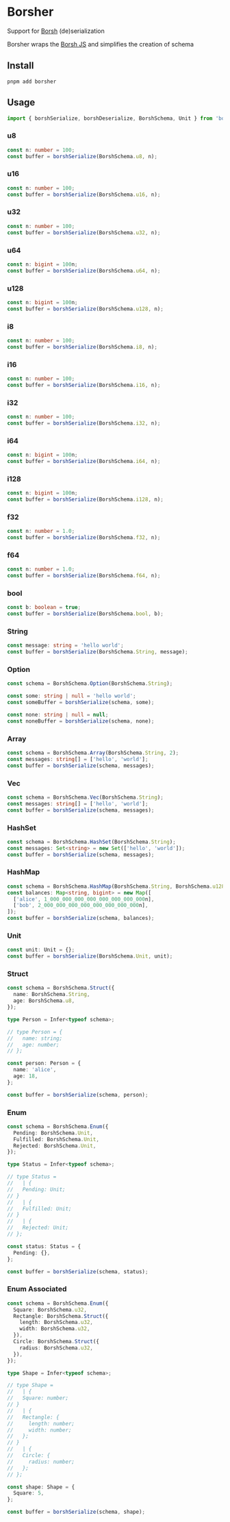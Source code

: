 # Borsher
Support for [Borsh](https://borsh.io) (de)serialization

Borsher wraps the [Borsh JS](https://github.com/near/borsh-js) and simplifies the creation of schema

## Install
```shell
pnpm add borsher
```

## Usage
```ts
import { borshSerialize, borshDeserialize, BorshSchema, Unit } from 'borsher';
```

### u8
```ts
const n: number = 100;
const buffer = borshSerialize(BorshSchema.u8, n);
```

### u16
```ts
const n: number = 100;
const buffer = borshSerialize(BorshSchema.u16, n);
```

### u32
```ts
const n: number = 100;
const buffer = borshSerialize(BorshSchema.u32, n);
```

### u64
```ts
const n: bigint = 100n;
const buffer = borshSerialize(BorshSchema.u64, n);
```

### u128
```ts
const n: bigint = 100n;
const buffer = borshSerialize(BorshSchema.u128, n);
```

### i8
```ts
const n: number = 100;
const buffer = borshSerialize(BorshSchema.i8, n);
```

### i16
```ts
const n: number = 100;
const buffer = borshSerialize(BorshSchema.i16, n);
```

### i32
```ts
const n: number = 100;
const buffer = borshSerialize(BorshSchema.i32, n);
```

### i64
```ts
const n: bigint = 100n;
const buffer = borshSerialize(BorshSchema.i64, n);
```

### i128
```ts
const n: bigint = 100n;
const buffer = borshSerialize(BorshSchema.i128, n);
```

### f32
```ts
const n: number = 1.0;
const buffer = borshSerialize(BorshSchema.f32, n);
```

### f64
```ts
const n: number = 1.0;
const buffer = borshSerialize(BorshSchema.f64, n);
```

### bool
```ts
const b: boolean = true;
const buffer = borshSerialize(BorshSchema.bool, b);
```

### String
```ts
const message: string = 'hello world';
const buffer = borshSerialize(BorshSchema.String, message);
```

### Option
```ts
const schema = BorshSchema.Option(BorshSchema.String);

const some: string | null = 'hello world';
const someBuffer = borshSerialize(schema, some);

const none: string | null = null;
const noneBuffer = borshSerialize(schema, none);
```

### Array
```ts
const schema = BorshSchema.Array(BorshSchema.String, 2);
const messages: string[] = ['hello', 'world'];
const buffer = borshSerialize(schema, messages);
```

### Vec
```ts
const schema = BorshSchema.Vec(BorshSchema.String);
const messages: string[] = ['hello', 'world'];
const buffer = borshSerialize(schema, messages);
```

### HashSet
```ts
const schema = BorshSchema.HashSet(BorshSchema.String);
const messages: Set<string> = new Set(['hello', 'world']);
const buffer = borshSerialize(schema, messages);
```

### HashMap
```ts
const schema = BorshSchema.HashMap(BorshSchema.String, BorshSchema.u128);
const balances: Map<string, bigint> = new Map([
  ['alice', 1_000_000_000_000_000_000_000_000n],
  ['bob', 2_000_000_000_000_000_000_000_000n],
]);
const buffer = borshSerialize(schema, balances);
```

### Unit
```ts
const unit: Unit = {};
const buffer = borshSerialize(BorshSchema.Unit, unit);
```

### Struct
```ts
const schema = BorshSchema.Struct({
  name: BorshSchema.String,
  age: BorshSchema.u8,
});

type Person = Infer<typeof schema>;

// type Person = {
//   name: string;
//   age: number;
// };

const person: Person = {
  name: 'alice',
  age: 18,
};

const buffer = borshSerialize(schema, person);
```

### Enum
```ts
const schema = BorshSchema.Enum({
  Pending: BorshSchema.Unit,
  Fulfilled: BorshSchema.Unit,
  Rejected: BorshSchema.Unit,
});

type Status = Infer<typeof schema>;

// type Status =
//   | {
//   Pending: Unit;
// }
//   | {
//   Fulfilled: Unit;
// }
//   | {
//   Rejected: Unit;
// };

const status: Status = {
  Pending: {},
};

const buffer = borshSerialize(schema, status);
```

### Enum Associated
```ts
const schema = BorshSchema.Enum({
  Square: BorshSchema.u32,
  Rectangle: BorshSchema.Struct({
    length: BorshSchema.u32,
    width: BorshSchema.u32,
  }),
  Circle: BorshSchema.Struct({
    radius: BorshSchema.u32,
  }),
});

type Shape = Infer<typeof schema>;

// type Shape =
//   | {
//   Square: number;
// }
//   | {
//   Rectangle: {
//     length: number;
//     width: number;
//   };
// }
//   | {
//   Circle: {
//     radius: number;
//   };
// };

const shape: Shape = {
  Square: 5,
};

const buffer = borshSerialize(schema, shape);
```
